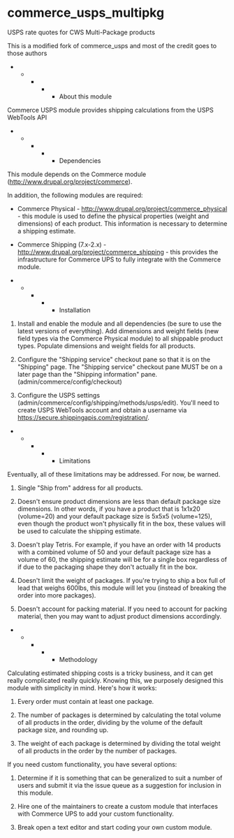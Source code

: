 # commerce_usps_multipkg
USPS rate quotes for CWS Multi-Package products

This is a modified fork of commerce_usps and most of the credit goes to those authors


- - - - - About this module 

Commerce USPS module provides shipping calculations from the USPS 
WebTools API 

- - - - - Dependencies 

This module depends on the Commerce module 
(http://www.drupal.org/project/commerce). 

In addition, the following modules are required: 

* Commerce Physical - http://www.drupal.org/project/commerce_physical - 
this module is used to define the physical properties (weight and 
dimensions) of each product. This information is necessary to determine 
a shipping estimate. 

* Commerce Shipping (7.x-2.x) - 
http://www.drupal.org/project/commerce_shipping - this provides the 
infrastructure for Commerce UPS to fully integrate with the Commerce 
module. 

- - - - - Installation 

1. Install and enable the module and all dependencies (be sure to use 
the latest versions of everything). Add dimensions and weight fields 
(new field types via the Commerce Physical module) to all shippable 
product types. Populate dimensions and weight fields for all products. 

2. Configure the "Shipping service" checkout pane so that it is on the 
"Shipping" page. The "Shipping service" checkout pane MUST be on a later 
page than the "Shipping information" pane. 
(admin/commerce/config/checkout) 

3. Configure the USPS settings 
(admin/commerce/config/shipping/methods/usps/edit). You'll need to 
create USPS WebTools account and obtain a username via 
https://secure.shippingapis.com/registration/. 

- - - - - Limitations 

Eventually, all of these limitations may be addressed. For now, be 
warned. 

1. Single "Ship from" address for all products. 

2. Doesn't ensure product dimensions are less than default package size 
dimensions. In other words, if you have a product that is 1x1x20 
(volume=20) and your default package size is 5x5x5 (volume=125), even 
though the product won't physically fit in the box, these values will be 
used to calculate the shipping estimate. 

3. Doesn't play Tetris. For example, if you have an order with 14 
products with a combined volume of 50 and your default package size has 
a volume of 60, the shipping estimate will be for a single box 
regardless of if due to the packaging shape they don't actually fit in 
the box. 

4. Doesn't limit the weight of packages. If you're trying to ship a box 
full of lead that weighs 600lbs, this module will let you (instead of 
breaking the order into more packages). 

5. Doesn't account for packing material. If you need to account for 
packing material, then you may want to adjust product dimensions 
accordingly. 

- - - - - Methodology 

Calculating estimated shipping costs is a tricky business, and it can 
get really complicated really quickly. Knowing this, we purposely 
designed this module with simplicity in mind. Here's how it works: 

1. Every order must contain at least one package. 

2. The number of packages is determined by calculating the total volume 
of all products in the order, dividing by the volume of the default 
package size, and rounding up. 

3. The weight of each package is determined by dividing the total weight 
of all products in the order by the number of packages. 

If you need custom functionality, you have several options: 

1. Determine if it is something that can be generalized to suit a number 
of users and submit it via the issue queue as a suggestion for inclusion 
in this module. 

2. Hire one of the maintainers to create a custom module that interfaces 
with Commerce UPS to add your custom functionality. 

3. Break open a text editor and start coding your own custom module.
